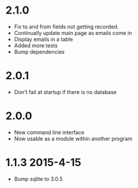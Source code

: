 2.1.0
======
* Fix to and from fields not getting recorded.
* Continually update main page as emails come in
* Display emails in a table
* Added more tests
* Bump dependencies

2.0.1
======
* Don't fail at startup if there is no database

2.0.0 
======

* New command line interface
* Now usable as a module within another program


1.1.3  2015-4-15
======

* Bump sqlite to 3.0.5
